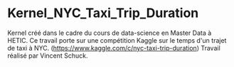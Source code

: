 # Kernel_NYC_Taxi_Trip_Duration
Kernel créé dans le cadre du cours de data-science en Master Data à HETIC. 
Ce travail porte sur une compétition Kaggle sur le temps d'un trajet de taxi à NYC. (https://www.kaggle.com/c/nyc-taxi-trip-duration)
Travail réalisé par Vincent Schuck.
